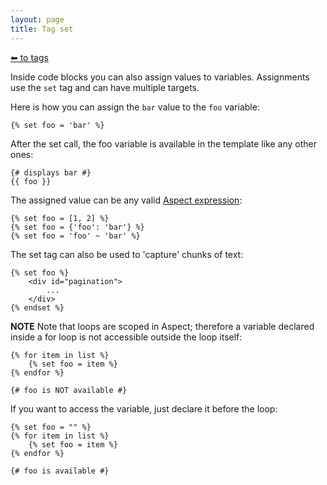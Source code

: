 ```yaml
---
layout: page
title: Tag set
---
```


<!-- {% raw %} -->

[⬅︎ to tags](./../tags.md)


Inside code blocks you can also assign values to variables.
Assignments use the `set` tag and can have multiple targets.

Here is how you can assign the `bar` value to the `foo` variable:
```twig
{% set foo = 'bar' %}
```

After the set call, the foo variable is available in the template like any other ones:

```twig
{# displays bar #}
{{ foo }}
```

The assigned value can be any valid [Aspect expression](../syntax.md#expression):

```twig
{% set foo = [1, 2] %}
{% set foo = {'foo': 'bar'} %}
{% set foo = 'foo' ~ 'bar' %}
```

The set tag can also be used to 'capture' chunks of text:

```twig
{% set foo %}
    <div id="pagination">
        ...
    </div>
{% endset %}
```

**NOTE** Note that loops are scoped in Aspect; therefore a variable declared inside a for loop is not accessible outside the loop itself:

```twig
{% for item in list %}
    {% set foo = item %}
{% endfor %}

{# foo is NOT available #}
```
If you want to access the variable, just declare it before the loop:
```twig
{% set foo = "" %}
{% for item in list %}
    {% set foo = item %}
{% endfor %}

{# foo is available #}
```

<!-- {% endraw %} -->